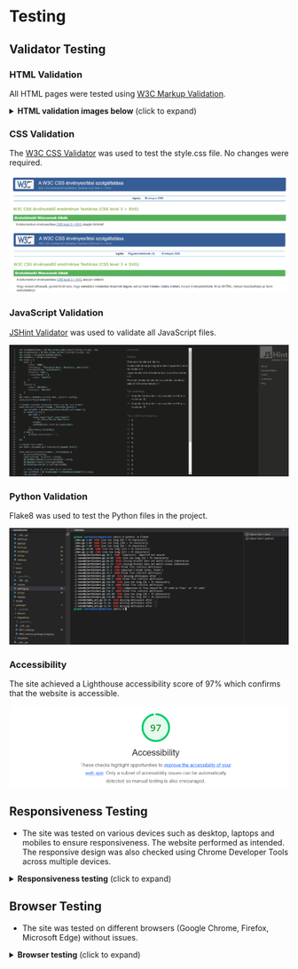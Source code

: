 # Testing 

## Validator Testing

### HTML Validation
All HTML pages were tested using [W3C Markup Validation](https://validator.w3.org/). 

<details><summary><b>HTML validation images below</b> (click to expand)</summary>

![HTML Validation of Home](docs/readme_images/html.png)
![HTML Validation of About](docs/readme_images/abouthtml.png)
![HTML Validation of Packages](docs/readme_images/packageshtml.png)
![HTML Validation of Package Detail](docs/readme_images/packagedetailhtml.png)
![HTML Validation of Contact](docs/readme_images/contacthtml.png)
![HTML Validation of Checkout](docs/readme_images/checkouthtml.png)
![HTML Validation of Login](docs/readme_images/loginhtml.png)
![HTML Validation of Logout](docs/readme_images/logouthtml.png)
![HTML Validation of Register](docs/readme_images/registerhtml.png)
![HTML Validation of Package Management](docs/readme_images/packmanhtml.png)

</details>

### CSS Validation
The [W3C CSS Validator](https://jigsaw.w3.org/css-validator/) was used to test the style.css file. No changes were required.

![CSS validator base.css](docs/readme_images/basecss.png)
![CSS validator checkout.css](docs/readme_images/checkoutcss.png)

### JavaScript Validation
[JSHint Validator](https://jshint.com/) was used to validate all JavaScript files. 

![Javascript validator](docs/readme_images/jshint.png)

### Python Validation
Flake8 was used to test the Python files in the project.

![Flake8 validation](docs/readme_images/flake8.png)

### Accessibility
The site achieved a Lighthouse accessibility score of 97% which confirms that the website is accessible.

![Accessibility](docs/readme_images/accessibility.png)


## Responsiveness Testing

- The site was tested on various devices such as desktop, laptops and mobiles to ensure responsiveness. The website performed as intended. The responsive design was also checked using Chrome Developer Tools across multiple devices.

<details><summary><b>Responsiveness testing</b> (click to expand)</summary>

Desktop view

![Desktop size](docs/readme_images/chrome_desktop.png)

Tablet view

![Tablet size](docs/readme_images/edge_tablet.png)

Mobile view

![Mobile size](docs/readme_images/firefox_mobile.png)

</details>

## Browser Testing

- The site was tested on different browsers (Google Chrome, Firefox, Microsoft Edge) without issues.

<details><summary><b>Browser testing</b> (click to expand)</summary>

Google Chrome

![Google Chrome](docs/readme_images/chrome_desktop.png)

Microsoft Edge

![Microsoft Edge](docs/readme_images/edge_tablet.png)

Mozzilla Firefox

![Mozilla Firefox](docs/readme_images/firefox_mobile.png)

</details>

